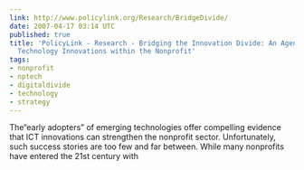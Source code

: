 ```yaml
---
link: http://www.policylink.org/Research/BridgeDivide/
date: 2007-04-17 03:14 UTC
published: true
title: 'PolicyLink - Research - Bridging the Innovation Divide: An Agenda for Disseminating
  Technology Innovations within the Nonprofit'
tags:
- nonprofit
- nptech
- digitaldivide
- technology
- strategy
---
```


The“early adopters” of emerging technologies offer compelling evidence that ICT innovations can strengthen the nonprofit sector. Unfortunately, such success stories are too few and far between. While many nonprofits have entered the 21st century with
